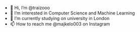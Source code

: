 - 👋 Hi, I’m @traizooo
- 👀 I’m interested in Computer Science and Machine Learning
- 🌱 I’m currently studying on university in London
- 📫 How to reach me @majkelo003 on Instagram

<!---
traizooo/traizooo is a ✨ special ✨ repository because its `README.md` (this file) appears on your GitHub profile.
You can click the Preview link to take a look at your changes.
--->
